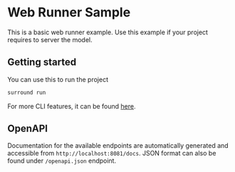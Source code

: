 # Web Runner Sample

This is a basic web runner example. Use this example if your project requires to server the model.


## Getting started
You can use this to run the project
```python
surround run
```

For more CLI features, it can be found [here](../../surround_cli/README.md).

## OpenAPI
Documentation for the available endpoints are automatically generated and accessible from `http://localhost:8081/docs`. JSON format can also be found under `/openapi.json` endpoint.
